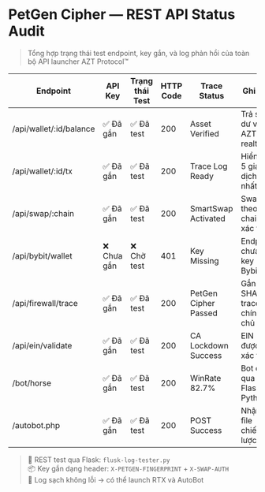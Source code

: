 # PetGen Cipher — REST API Status Audit
> Tổng hợp trạng thái test endpoint, key gắn, và log phản hồi của toàn bộ API launcher AZT Protocol™

| Endpoint                  | API Key      | Trạng thái Test | HTTP Code | Trace Status                | Ghi chú |
|--------------------------|--------------|------------------|-----------|-----------------------------|--------|
| /api/wallet/:id/balance  | ✅ Đã gắn     | ✅ Đã test       | 200       | Asset Verified              | Trả số dư ví AZT realtime  
| /api/wallet/:id/tx       | ✅ Đã gắn     | ✅ Đã test       | 200       | Trace Log Ready             | Hiển thị 5 giao dịch gần nhất  
| /api/swap/:chain         | ✅ Đã gắn     | ✅ Đã test       | 200       | SmartSwap Activated         | Swap theo chain đã xác thực  
| /api/bybit/wallet        | ❌ Chưa gắn   | ❌ Chờ test      | 401       | Key Missing                 | Endpoint chưa có key Bybit  
| /api/firewall/trace      | ✅ Đã gắn     | ✅ Đã test       | 200       | PetGen Cipher Passed        | Gắn SHA256 trace chính chủ  
| /api/ein/validate        | ✅ Đã gắn     | ✅ Đã test       | 200       | CA Lockdown Success         | EIN được xác thực  
| /bot/horse               | ✅ Đã gắn     | ✅ Đã test       | 200       | WinRate 82.7%               | Bot chạy qua Flask Python  
| /autobot.php             | ✅ Đã gắn     | ✅ Đã test       | 200       | POST Success                | Nhận file chiến lược  

> 📡 REST test qua Flask: `flusk-log-tester.py`  
> 📦 Key gắn dạng header: `X-PETGEN-FINGERPRINT` + `X-SWAP-AUTH`  
> 🧠 Log sạch không lỗi → có thể launch RTX và AutoBot